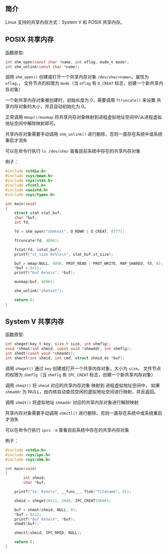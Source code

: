 ## 简介

Linux 支持的共享内存方式：System V 和 POSIX 共享内存。

## POSIX 共享内存

函数原型:

```c
int shm_open(const char *name, int oflag, mode_t mode);
int shm_unlink(const char *name);
```

调用 `shm_open()` 创建或打开一个共享内存对象 `/dev/shm/<name>`，属性为 `oflag，`，
文件节点的权限为 `mode`（当 `oflag` 有 `O_CREAT` 标志，创建一个新共享内存对象）

一个新共享内存对象被创建时，初始长度为 0，需要调用 `ftruncate()` 来设置
共享内存对象的大小，并且自动初始化为 0。

正常调用 `mmap()/munmap` 将共享内存对象映射到进程虚拟地址空间中/从进程虚拟地址空间中解除映射即可。

共享内存对象需要手动调用 `shm_unlink()` 进行删除，否则一直存在系统中或系统重启才消失

可以在命令行执行 `ls /dev/shm/` 查看目前系统中存在的共享内存对象

例子：

```c
#include <stdio.h>
#include <sys/mman.h>
#include <sys/stat.h>
#include <fcntl.h>
#include <unistd.h>
#include <sys/types.h>

int main(void)
{
	struct stat stat_buf;
	char *buf;
	int fd;

	fd = shm_open("shmtest", O_RDWR | O_CREAT, 0777);

	ftruncate(fd, 4096);

	fstat(fd, &stat_buf);
	printf("st_size 0x%lx\n", stat_buf.st_size);

	buf = mmap(NULL, 4096, PROT_READ | PROT_WRITE, MAP_SHARED, fd, 0);
	*buf = 0x11;
	printf("buf 0x%x\n", *buf);

	munmap(buf, 4096);

	shm_unlink("shmtest");

	return 0;
}
```

## System V 共享内存

函数原型:

```c
int shmget(key_t key, size_t size, int shmflg);
void *shmat(int shmid, const void *shmaddr, int shmflg);
int shmdt(const void *shmaddr);
int shmctl(int shmid, int cmd, struct shmid_ds *buf);
```

调用 `shmget()` 通过 `key` 创建或打开一个共享内存对象，大小为 `size`，
文件节点的权限为 `shmflg`（当 `shmflg` 有 `IPC_CREAT` 标志，创建一个新共享内存对象）

调用 `shmat()` 将 `shmid` 对应的共享内存对象 映射到 进程虚拟地址空间中，
如果 `shmaddr` 为 NULL，由内核自动查找空闲的虚拟地址空间进行映射，并且返回。

调用 `shmdt()` 将虚拟地址 `shmaddr` 对应的共享内存对象进行解除映射

共享内存对象需要手动调用 `shmctl()` 进行删除，否则一直存在系统中或系统重启才消失

可以在命令行执行 `ipcs -m` 查看目前系统中存在的共享内存对象

例子：

```c
#include <stdio.h>
#include <sys/ipc.h>
#include <sys/shm.h>

int main(void)
{
        int shmid;
        char *buf;

	printf("%s: 0x%x\n", __func__, ftok("filename", 0));

	shmid = shmget(0x11, 2048, IPC_CREAT|0666);

	buf = shmat(shmid, NULL, 0);
	*buf = 0x12;
	printf("buf 0x%x\n", *buf);
	shmdt(buf);

	shmctl(shmid, IPC_RMID, NULL);

	return 0;
}
```
